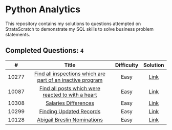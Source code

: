 # Python Analytics
This repository contains my solutions to questions attempted on StrataScratch to demonstrate my SQL skills to solve business problem statements.

## Completed Questions: `4`
|  #  | Title | Difficulty | Solution |
|:---:|:-----:|:----------:|:--------:|
|10277|[Find all inspections which are part of an inactive program](https://platform.stratascratch.com/coding/10277-find-all-inspections-which-are-part-of-an-inactive-program?code_type=2)|Easy|[Link](https://github.com/adibandla/stratascratch-pandas-daily/blob/main/pandas/10277.py)
|10087|[Find all posts which were reacted to with a heart](https://platform.stratascratch.com/coding/10087-find-all-posts-which-were-reacted-to-with-a-heart?code_type=2)|Easy|[Link](https://github.com/adibandla/stratascratch-pandas-daily/blob/main/pandas/10087.py)
|10308|[Salaries Differences](https://platform.stratascratch.com/coding/10308-salaries-differences?code_type=2)|Easy|[Link](https://github.com/adibandla/stratascratch-pandas-daily/blob/main/pandas/10308.py)
|10299|[Finding Updated Records](https://platform.stratascratch.com/coding/10299-finding-updated-records?code_type=2)|Easy|[Link](https://github.com/adibandla/stratascratch-pandas-daily/blob/main/pandas/10299.py)
|10128|[Abigail Breslin Nominations](https://platform.stratascratch.com/coding/10128-count-the-number-of-movies-that-abigail-breslin-nominated-for-oscar?code_type=2)|Easy|[Link](https://github.com/adibandla/stratascratch-pandas-daily/blob/main/pandas/10128.py)
